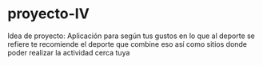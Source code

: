 # proyecto-IV
Idea de proyecto: Aplicación para según tus gustos en lo que al deporte se refiere te recomiende el deporte que combine eso así como sitios donde poder realizar la actividad cerca tuya
